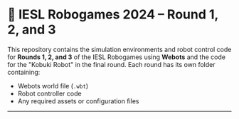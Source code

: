 # 🤖 IESL Robogames 2024 – Round 1, 2, and 3

This repository contains the simulation environments and robot control code for **Rounds 1, 2, and 3** of the IESL Robogames using **Webots** and the code for the "Kobuki Robot" in the final round. Each round has its own folder containing:
- Webots world file (`.wbt`)
- Robot controller code
- Any required assets or configuration files

---
